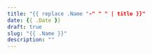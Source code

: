 ```yaml
---
title: "{{ replace .Name "-" " " | title }}"
date: {{ .Date }}
draft: true
slug: "{{ .Name }}"
description: ""
---
```

